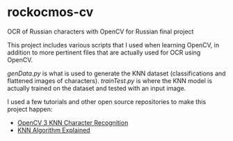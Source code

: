 # rockocmos-cv
OCR of Russian characters with OpenCV for Russian final project

This project includes various scripts that I used when learning OpenCV, in addition to more pertinent files that are actually used for OCR using OpenCV.

*genData.py* is what is used to generate the KNN dataset (classifications and flattened images of characters).  *trainTest.py* is where the KNN model is actually trained on the dataset and tested with an input image.

I used a few tutorials and other open source repositories to make this project happen:
- [OpenCV 3 KNN Character Recognition](https://www.youtube.com/watch?v=c96w1JS28AY)
- [KNN Algorithm Explained](https://www.youtube.com/watch?v=4HKqjENq9OU)
